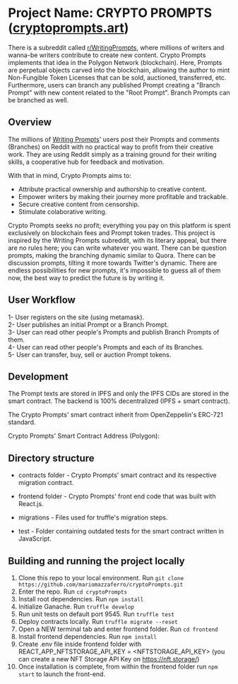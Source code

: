 # Project Name: CRYPTO PROMPTS (<a href="https://www.cryptoprompts.art/">cryptoprompts.art</a>)

There is a subreddit called <a href="https://www.reddit.com/r/WritingPrompts/">r/WritingPrompts</a>, where millions of writers and wanna-be writers contribute to create new content. Crypto Prompts implements that idea in the Polygon Network (blockchain). Here, Prompts are perpetual objects carved into the blockchain, allowing the author to mint Non-Fungible Token Licenses
that can be sold, auctioned, transferred, etc. Furthermore, users
can branch any published Prompt creating a "Branch Prompt" with
new content related to the "Root Prompt". Branch Prompts can be
branched as well.

## Overview

The millions of <a href="https://www.reddit.com/r/WritingPrompts/">Writing Prompts</a>' users post their Prompts and comments (Branches) on Reddit with no practical way to profit from their creative work. They are using Reddit simply as a training ground for their writing skills, a cooperative hub for feedback and motivation.

With that in mind, Crypto Prompts aims to:

- Attribute practical ownership and authorship to creative content.
- Empower writers by making their journey more profitable and trackable.
- Secure creative content from censorship.
- Stimulate colaborative writing.

Crypto Prompts seeks no profit; everything you pay on this platform is spent exclusively on blockchain fees and Prompt token trades. This project is inspired by the Writing Prompts subreddit, with its literary appeal, but there are no rules here; you can write whatever you want. There can be question prompts, making the branching dynamic similar to Quora. There can be discussion prompts, tilting it more towards Twitter's dynamic. There are endless possibilities for new prompts, it's impossible to guess all of them now, the best way to predict the future is by writing it.

## User Workflow

1- User registers on the site (using metamask).<br/>
2- User publishes an initial Prompt or a Branch Prompt.<br/>
3- User can read other people's Prompts and publish Branch Prompts of them.<br/>
4- User can read other people's Prompts and each of its Branches.<br/>
5- User can transfer, buy, sell or auction Prompt tokens.<br/>

## Development

The Prompt texts are stored in IPFS and only the IPFS CIDs are stored in the smart contract. The backend is 100% decentralized (IPFS + smart contract).

The Crypto Prompts' smart contract inherit from OpenZeppelin's ERC-721 standard.

Crypto Prompts' Smart Contract Address (Polygon):

## Directory structure

- contracts folder - Crypto Prompts' smart contract and its respective migration contract.

- frontend folder - Crypto Prompts' front end code that was built with React.js.

- migrations - Files used for truffle's migration steps.

- test - Folder containing outdated tests for the smart contract written in JavaScript.

## Building and running the project locally

1. Clone this repo to your local environment. Run `git clone https://github.com/mariomazzaferro/cryptoPrompts.git`
2. Enter the repo. Run `cd cryptoPrompts`
3. Install root dependencies. Run `npm install`
4. Initialize Ganache. Run `truffle develop`
5. Run unit tests on default port 9545. Run `truffle test`
6. Deploy contracts locally. Run `truffle migrate --reset`
7. Open a NEW terminal tab and enter frontend folder. Run `cd frontend`
8. Install frontend dependencies. Run `npm install`
9. Create .env file inside frontend folder with REACT_APP_NFTSTORAGE_API_KEY = <NFTSTORAGE_API_KEY> (you can create a new NFT Storage API Key on <a href="https://nft.storage/">https://nft.storage/</a>)
10. Once installation is complete, from within the frontend folder run `npm start` to launch the front-end.
